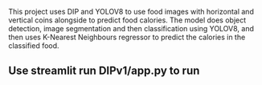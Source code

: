 This project uses DIP and YOLOV8 to use food images with horizontal and vertical coins alongside to predict food calories. The model does object detection, image segmentation and then classification using YOLOV8, and then uses K-Nearest Neighbours regressor to predict the calories in the classified food.

## Use streamlit run DIPv1/app.py to run
